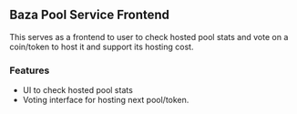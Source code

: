 ## Baza Pool Service Frontend

This serves as a frontend to user to check hosted pool stats and vote on a coin/token to host it and support its hosting cost.

### Features

-   UI to check hosted pool stats
-   Voting interface for hosting next pool/token.
